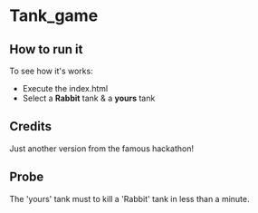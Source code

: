 # Tank_game

## How to run it

To see how it's works:

- Execute the index.html
- Select a **Rabbit** tank & a **yours** tank

## Credits

Just another version from the famous hackathon!

## Probe

The 'yours' tank must to kill a 'Rabbit' tank in less than a minute.
